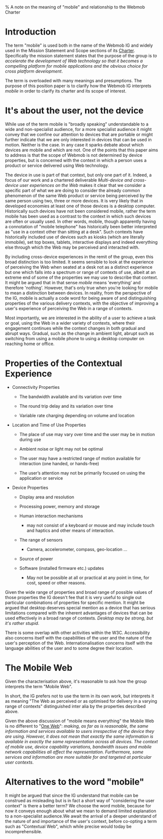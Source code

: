 % A note on the meaning of "mobile" and relationship to the Webmob Charter


# Introduction
The term "mobile" is used both in the name of the Webmob IG and widely used in the Mission Statement and Scope sections of its [Charter](http://www.w3.org/2013/07/webmobile-ig-charter.html). Specifically the mission statement states that the purpose of the group is *to accelerate the development of Web technology so that it becomes a compelling platform for mobile applications and the obvious choice for cross platform development*.

The term is overloaded with many meanings and presumptions. The purpose of this position paper is to clarify how the Webmob IG interprets *mobile* in order to clarify its charter and its scope of interest.

# It's about the user, not the device

While use of the term mobile is "broadly speaking" understandable to a wide and non-specialist audience, for a more specialist audience it might convey that we confine our attention to devices that are portable or might further indicate that we are only interested in devices that can be used in motion. Neither is the case. In any case it sparks debate about which devices are mobile and which are not. One of the points that this paper aims to address is that the scope of Webmob is not determined by device properties, but is concerned with the context in which a person uses a product or service delivered using Web technology.

The device in use is part of that context, but only one part of it. Indeed, a focus of our work and a chartered deliverable *Multi-device and cross-device user experiences on the Web* makes it clear that we consider a specific part of what we are doing to consider the already common phenomenon of the same Web product or service being perceived by the same person using two, three or more devices. It is very likely that in developed economies at least one of those devices is a desktop computer. Historically such devices have not been considered mobile, rather the term mobile has been used as a contrast to the context in which such devices are often or usually used. In other words, mobile, though apparently having a connotation of "mobile telephone" has historically been better interpreted as "use in a context other than sitting at a desk". Such contexts have historically included use of devices such as kiosks (which are literally immobile), set top boxes, tablets, interactive displays and indeed everything else through which the Web may be perceived and interacted with.

By including cross-device experiences in the remit of the group, even this broad distinction is too limited. It seems sensible to look at the experience of perceiving the Web when seated at a desk not as a distinct experience but one which falls into a spectrum or range of contexts of use, albeit at an extreme end of some of the properties we may use to describe that context. It might be argued that in that sense *mobile* means 'everything' and therefore 'nothing'. However, that's only true when you're looking for mobile to mean a distinction between devices. In reality, from the perspective of the IG, mobile is actually a code word for being aware of and distinguishing properties of the various delivery contexts, with the objective of improving a user's experience of perceiving the Web in a range of contexts.

Most importantly, we are interested in the ability of a user to achieve a task or goal, using the Web in a wider variety of contexts, where their engagement continues while the context changes in both gradual and abrupt ways. Gradual, such as the change in ambient light, abrupt such as switching from using a mobile phone to using a desktop computer on reaching home or office.

# Properties of the Contextual Experience

- Connectivity Properties

    - The bandwidth available and its variation over time

    - The round trip delay and its variation over time

    - Variable rate charging depending on volume and location

- Location and Time of Use Properties

    - The place of use may vary over time and the user may be in motion during use

    - Ambient noise or light may not be optimal

    - The user may have a restricted range of motion available for interaction (one handed, or hands-free)

    - The user’s attention may not be primarily focused on using the application or service

- Device Properties

    - Display area and resolution

    - Processing power, memory and storage

    - Human interaction mechanisms

        - may not consist of a keyboard or mouse and may include touch and haptics and other means of interaction.

    - The range of sensors

        - Camera, accelerometer, compass, geo-location ...

    - Source of power

    - Software (installed firmware etc.) updates

        - May not be possible at all or practical at any point in time, for cost, speed or other reasons.

Given the wide range of properties and broad range of possible values of those properties the IG doesn't fee that it is very useful to single out particular combinations of properties for specific mention. It might be argued that desktop deserves special mention as a device that has serious limitations compared with the inherent advantages of devices that can be used effectively in a broad range of contexts. *Desktop may be strong, but it's rather stupid*.

There is some overlap with other activities within the W3C. Accessibility also concerns itself with the capabilities of the user and the nature of the user's perception of the Web. Internationalisation concerns itself with the language abilities of the user and to some degree their location.

# The Mobile Web

Given the characterisation above, it's reasonable to ask how the group interprets the term "Mobile Web".

In short, the IG prefers not to use the term in its own work, but interprets it as meaning "The Web as perceived or as optimised for delivery in a varying range of contexts" distinguished inter alia by the properties described above.

Given the above discussion of "mobile means everything" the Mobile Web is no different to "[One Web](http://www.w3.org/TR/mobile-bp/#OneWeb)": *making, as far as is reasonable, the same information and services available to users irrespective of the device they are using. However, it does not mean that exactly the same information is available in exactly the same representation across all devices. The context of mobile use, device capability variations, bandwidth issues and mobile network capabilities all affect the representation. Furthermore, some services and information are more suitable for and targeted at particular user contexts*.

# Alternatives to the word "mobile"

It might be argued that since the IG understand that mobile can be construed as misleading but is in fact a short way of "considering the user context" is there a better term? We choose the word mobile, because for now it conveys enough about what we mean to demand limited explanation to a non-specialist audience.We await the arrival of a deeper understand of the nature of and importance of the user's context, before co-opting a term such as "Contextual Web", which while precise would today be incomprehensible.



























